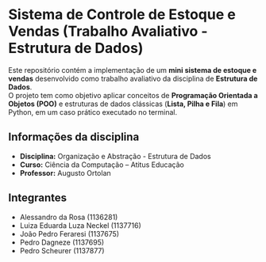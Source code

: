 # Sistema de Controle de Estoque e Vendas (Trabalho Avaliativo - Estrutura de Dados)

Este repositório contém a implementação de um **mini sistema de estoque e vendas** desenvolvido como trabalho avaliativo da disciplina de **Estrutura de Dados**.  
O projeto tem como objetivo aplicar conceitos de **Programação Orientada a Objetos (POO)** e estruturas de dados clássicas (**Lista, Pilha e Fila**) em Python, em um caso prático executado no terminal.

## Informações da disciplina
- **Disciplina:** Organização e Abstração - Estrutura de Dados 
- **Curso:** Ciência da Computação – Atitus Educação  
- **Professor:** Augusto Ortolan  

## Integrantes
- Alessandro da Rosa (1136281)
- Luiza Eduarda Luza Neckel (1137716)
- João Pedro Feraresi (1137675)
- Pedro Dagneze (1137695)
- Pedro Scheurer (1137877)
